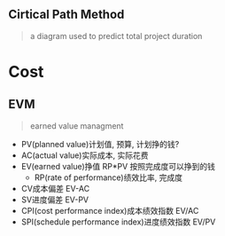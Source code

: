 ## Cirtical Path Method
> a diagram used to predict total project duration

# Cost
## EVM
> earned value managment

- PV(planned value)计划值, 预算, 计划挣的钱?
- AC(actual value)实际成本, 实际花费
- EV(earned value)挣值 RP*PV 按照完成度可以挣到的钱
  - RP(rate of performance)绩效比率, 完成度
- CV成本偏差 EV-AC
- SV进度偏差 EV-PV
- CPI(cost performance index)成本绩效指数 EV/AC
- SPI(schedule performance index)进度绩效指数 EV/PV
